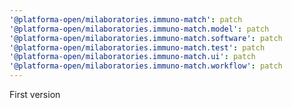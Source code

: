 ```yaml
---
'@platforma-open/milaboratories.immuno-match': patch
'@platforma-open/milaboratories.immuno-match.model': patch
'@platforma-open/milaboratories.immuno-match.software': patch
'@platforma-open/milaboratories.immuno-match.test': patch
'@platforma-open/milaboratories.immuno-match.ui': patch
'@platforma-open/milaboratories.immuno-match.workflow': patch
---
```


First version
